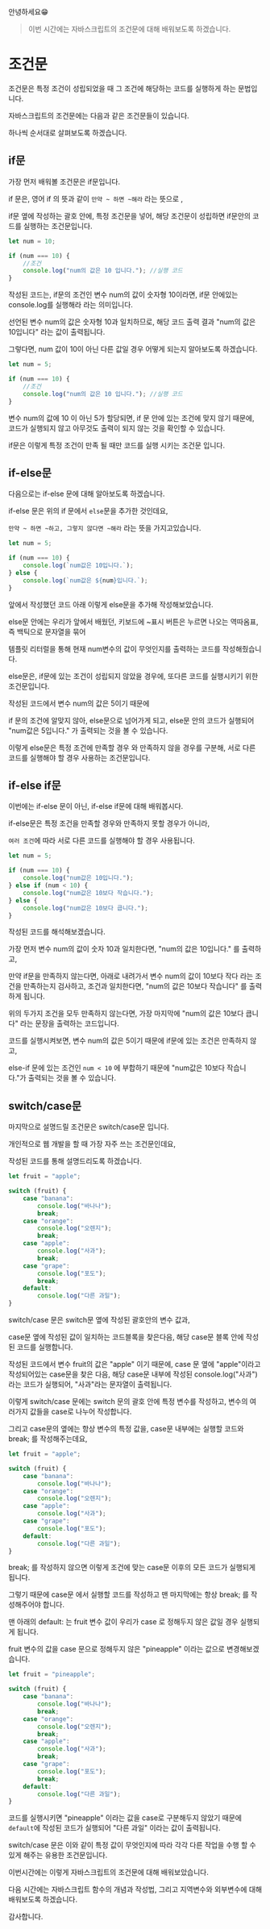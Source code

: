 안녕하세요😁

> 이번 시간에는 자바스크립트의 조건문에 대해 배워보도록 하겠습니다.

# 조건문

조건문은 특정 조건이 성립되었을 때 그 조건에 해당하는 코드를 실행하게 하는 문법입니다.

자바스크립트의 조건문에는 다음과 같은 조건문들이 있습니다.

하나씩 순서대로 살펴보도록 하겠습니다.

## if문

가장 먼저 배워볼 조건문은 if문입니다.

if 문은, 영어 if 의 뜻과 같이 `만약 ~ 하면 ~해라` 라는 뜻으로 ,

if문 옆에 작성하는 괄호 안에, 특정 조건문을 넣어, 해당 조건문이 성립하면 if문안의 코드를 실행하는 조건문입니다.

```js
let num = 10;

if (num === 10) {
    //조건
    console.log("num의 값은 10 입니다."); //실행 코드
}
```

작성된 코드는, if문의 조건인 변수 num의 값이 숫자형 10이라면, if문 안에있는 console.log를 실행해라 라는 의미입니다.

선언된 변수 num의 값은 숫자형 10과 일치하므로, 해당 코드 출력 결과 "num의 값은 10입니다" 라는 값이 출력됩니다.

그렇다면, num 값이 10이 아닌 다른 값일 경우 어떻게 되는지 알아보도록 하겠습니다.

```js
let num = 5;

if (num === 10) {
    //조건
    console.log("num의 값은 10 입니다."); //실행 코드
}
```

변수 num의 값에 10 이 아닌 5가 할당되면, if 문 안에 있는 조건에 맞지 않기 때문에, 코드가 실행되지 않고 아무것도 출력이 되지 않는 것을 확인할 수 있습니다.

if문은 이렇게 특정 조건이 만족 될 때만 코드를 실행 시키는 조건문 입니다.

## if-else문

다음으로는 if-else 문에 대해 알아보도록 하겠습니다.

if-else 문은 위의 if 문에서 `else`문을 추가한 것인데요,

`만약 ~ 하면 ~하고, 그렇지 않다면 ~해라` 라는 뜻을 가지고있습니다.

```js
let num = 5;

if (num === 10) {
    console.log(`num값은 10입니다.`);
} else {
    console.log(`num값은 ${num}입니다.`);
}
```

앞에서 작성했던 코드 아래 이렇게 else문을 추가해 작성해보았습니다.

else문 안에는 우리가 앞에서 배웠던, 키보드에 ~표시 버튼은 누르면 나오는 역따옴표, 즉 백틱으로 문자열을 묶어

템플릿 리터럴을 통해 현재 num변수의 값이 무엇인지를 출력하는 코드를 작성해줬습니다.

else문은, if문에 있는 조건이 성립되지 않았을 경우에, 또다른 코드를 실행시키기 위한 조건문입니다.

작성된 코드에서 변수 num의 값은 5이기 때문에

if 문의 조건에 알맞지 않아, else문으로 넘어가게 되고, else문 안의 코드가 실행되어 "num값은 5입니다." 가 출력되는 것을 볼 수 있습니다.

이렇게 else문은 특정 조건에 만족할 경우 와 만족하지 않을 경우를 구분해, 서로 다른 코드를 실행해야 할 경우 사용하는 조건문입니다.

## if-else if문

이번에는 if-else 문이 아닌, if-else if문에 대해 배워봅시다.

if-else문은 특정 조건을 만족할 경우와 만족하지 못할 경우가 아니라,

`여러 조건`에 따라 서로 다른 코드를 실행해야 할 경우 사용됩니다.

```js
let num = 5;

if (num === 10) {
    console.log("num값은 10입니다.");
} else if (num < 10) {
    console.log("num값은 10보다 작습니다.");
} else {
    console.log("num값은 10보다 큽니다.");
}
```

작성된 코드를 해석해보겠습니다.

가장 먼저 변수 num의 값이 숫자 10과 일치한다면, "num의 값은 10입니다." 를 출력하고,

만약 if문을 만족하지 않는다면, 아래로 내려가서 변수 num의 값이 10보다 작다 라는 조건을 만족하는지 검사하고, 조건과 일치한다면, "num의 값은 10보다 작습니다" 를 출력하게 됩니다.

위의 두가지 조건을 모두 만족하지 않는다면, 가장 마지막에 "num의 값은 10보다 큽니다" 라는 문장을 출력하는 코드입니다.

코드를 실행시켜보면, 변수 num의 값은 5이기 때문에 if문에 있는 조건은 만족하지 않고,

else-if 문에 있는 조건인 `num < 10` 에 부합하기 때문에 "num값은 10보다 작습니다."가 출력되는 것을 볼 수 있습니다.

## switch/case문

마지막으로 설명드릴 조건문은 switch/case문 입니다.

개인적으로 웹 개발을 할 때 가장 자주 쓰는 조건문인데요,

작성된 코드를 통해 설명드리도록 하겠습니다.

```js
let fruit = "apple";

switch (fruit) {
    case "banana":
        console.log("바나나");
        break;
    case "orange":
        console.log("오렌지");
        break;
    case "apple":
        console.log("사과");
        break;
    case "grape":
        console.log("포도");
        break;
    default:
        console.log("다른 과일");
}
```

switch/case 문은 switch문 옆에 작성된 괄호안의 변수 값과,

case문 옆에 작성된 값이 일치하는 코드블록을 찾은다음, 해당 case문 블록 안에 작성된 코드를 실행합니다.

작성된 코드에서 변수 fruit의 값은 "apple" 이기 때문에, case 문 옆에 "apple"이라고 작성되어있는 case문을 찾은 다음, 해당 case문 내부에 작성된 console.log("사과") 라는 코드가 실행되어, "사과"라는 문자열이 출력됩니다.

이렇게 switch/case 문에는 switch 문의 괄호 안에 특정 변수를 작성하고, 변수의 여러가지 값들을 case로 나누어 작성합니다.

그리고 case문의 옆에는 항상 변수의 특정 값을, case문 내부에는 실행할 코드와 break; 를 작성해주는데요,

```js
let fruit = "apple";

switch (fruit) {
    case "banana":
        console.log("바나나");
    case "orange":
        console.log("오렌지");
    case "apple":
        console.log("사과");
    case "grape":
        console.log("포도");
    default:
        console.log("다른 과일");
}
```

break; 를 작성하지 않으면 이렇게 조건에 맞는 case문 이후의 모든 코드가 실행되게 됩니다.

그렇기 때문에 case문 에서 실행할 코드를 작성하고 맨 마지막에는 항상 break; 를 작성해주어야 합니다.

맨 아래의 default: 는 fruit 변수 값이 우리가 case 로 정해두지 않은 값일 경우 실행되게 됩니다.

fruit 변수의 값을 case 문으로 정해두지 않은 "pineapple" 이라는 값으로 변경해보겠습니다.

```js
let fruit = "pineapple";

switch (fruit) {
    case "banana":
        console.log("바나나");
        break;
    case "orange":
        console.log("오렌지");
        break;
    case "apple":
        console.log("사과");
        break;
    case "grape":
        console.log("포도");
        break;
    default:
        console.log("다른 과일");
}
```

코드를 실행시키면 "pineapple" 이라는 값을 case로 구분해두지 않았기 때문에 `default`에 작성된 코드가 실행되어 "다른 과일" 이라는 값이 출력됩니다.

switch/case 문은 이와 같이 특정 값이 무엇인지에 따라 각각 다른 작업을 수행 할 수 있게 해주는 유용한 조건문입니다.

이번시간에는 이렇게 자바스크립트의 조건문에 대해 배워보았습니다.

다음 시간에는 자바스크립트 함수의 개념과 작성법, 그리고 지역변수와 외부변수에 대해 배워보도록 하겠습니다.

감사합니다.
